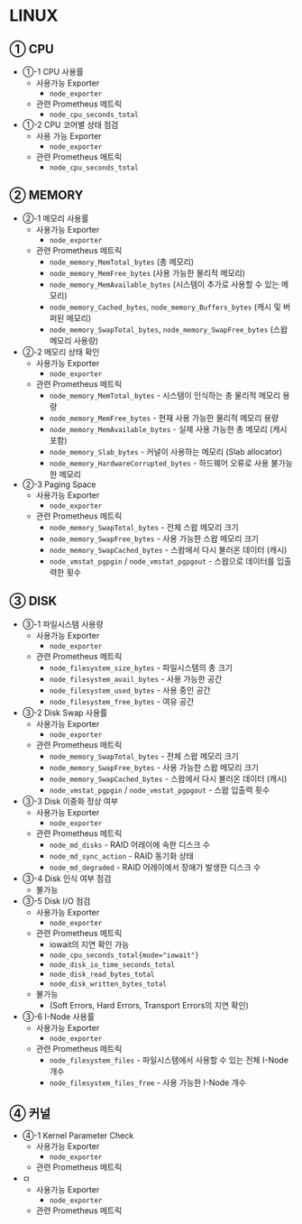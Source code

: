 # LINUX
## ① CPU
- ①-1 CPU 사용률
	-  사용가능 Exporter
		- `node_exporter`
	- 관련 Prometheus 메트릭
		- `node_cpu_seconds_total`
- ①-2 CPU 코어별 상태 점검
	- 사용 가능 Exporter
		- `node_exporter`
	- 관련 Prometheus 메트릭
		- `node_cpu_seconds_total`
## ② MEMORY
- ②-1 메모리 사용률
	- 사용가능 Exporter
		- `node_exporter`
	- 관련 Prometheus 메트릭
		- `node_memory_MemTotal_bytes` (총 메모리)
		- `node_memory_MemFree_bytes` (사용 가능한 물리적 메모리)
		- `node_memory_MemAvailable_bytes` (시스템이 추가로 사용할 수 있는 메모리)
		- `node_memory_Cached_bytes`, `node_memory_Buffers_bytes` (캐시 및 버퍼된 메모리)
		- `node_memory_SwapTotal_bytes`, `node_memory_SwapFree_bytes` (스왑 메모리 사용량)
- ②-2 메모리 상태 확인
	- 사용가능 Exporter
		- `node_exporter`
	- 관련 Prometheus 메트릭
		- `node_memory_MemTotal_bytes` - 시스템이 인식하는 총 물리적 메모리 용량
		- `node_memory_MemFree_bytes` - 현재 사용 가능한 물리적 메모리 용량
		- `node_memory_MemAvailable_bytes` - 실제 사용 가능한 총 메모리 (캐시 포함)
		- `node_memory_Slab_bytes` - 커널이 사용하는 메모리 (Slab allocator)
		- `node_memory_HardwareCorrupted_bytes` - 하드웨어 오류로 사용 불가능한 메모리
- ②-3 Paging Space
	- 사용가능 Exporter
		- `node_exporter`
	- 관련 Prometheus 메트릭
		- `node_memory_SwapTotal_bytes` - 전체 스왑 메모리 크기
		- `node_memory_SwapFree_bytes` - 사용 가능한 스왑 메모리 크기
		- `node_memory_SwapCached_bytes` - 스왑에서 다시 불러온 데이터 (캐시)
		- `node_vmstat_pgpgin` / `node_vmstat_pgpgout` - 스왑으로 데이터를 입출력한 횟수
## ③ DISK
- ③-1 파일시스템 사용량
	- 사용가능 Exporter
		- `node_exporter`
	- 관련 Prometheus 메트릭
		- `node_filesystem_size_bytes` - 파일시스템의 총 크기
		- `node_filesystem_avail_bytes` - 사용 가능한 공간
		- `node_filesystem_used_bytes` - 사용 중인 공간
		- `node_filesystem_free_bytes` - 여유 공간
- ③-2 Disk Swap 사용률
	- 사용가능 Exporter
		- `node_exporter`
	- 관련 Prometheus 메트릭
		- `node_memory_SwapTotal_bytes` - 전체 스왑 메모리 크기
		- `node_memory_SwapFree_bytes` - 사용 가능한 스왑 메모리 크기
		- `node_memory_SwapCached_bytes` - 스왑에서 다시 불러온 데이터 (캐시)
		- `node_vmstat_pgpgin` / `node_vmstat_pgpgout` - 스왑 입출력 횟수
- ③-3 Disk 이중화 정상 여부
	- 사용가능 Exporter
		- `node_exporter`
	- 관련 Prometheus 메트릭
		- `node_md_disks` - RAID 어레이에 속한 디스크 수
		- `node_md_sync_action` - RAID 동기화 상태
		- `node_md_degraded` - RAID 어레이에서 장애가 발생한 디스크 수
- ③-4 Disk 인식 여부 점검
	- 불가능
- ③-5 Disk I/O 점검
	- 사용가능 Exporter
		- `node_exporter`
	- 관련 Prometheus 메트릭
		- iowait의 지연 확인 가능
		- `node_cpu_seconds_total{mode="iowait"}`
		- `node_disk_io_time_seconds_total`
		- `node_disk_read_bytes_total`
		- `node_disk_written_bytes_total`
	- 불가능 
		- (Soft Errors, Hard Errors, Transport Errors의 지연 확인)
- ③-6 I-Node 사용률
	- 사용가능 Exporter
		- `node_exporter`
	- 관련 Prometheus 메트릭
		- `node_filesystem_files` - 파일시스템에서 사용할 수 있는 전체 I-Node 개수
		- `node_filesystem_files_free` - 사용 가능한 I-Node 개수
## ④ 커널
- ④-1 Kernel Parameter Check
	- 사용가능 Exporter
		- `node_exporter`
	- 관련 Prometheus 메트릭
- ㅁ
	- 사용가능 Exporter
		- `node_exporter`
	- 관련 Prometheus 메트릭